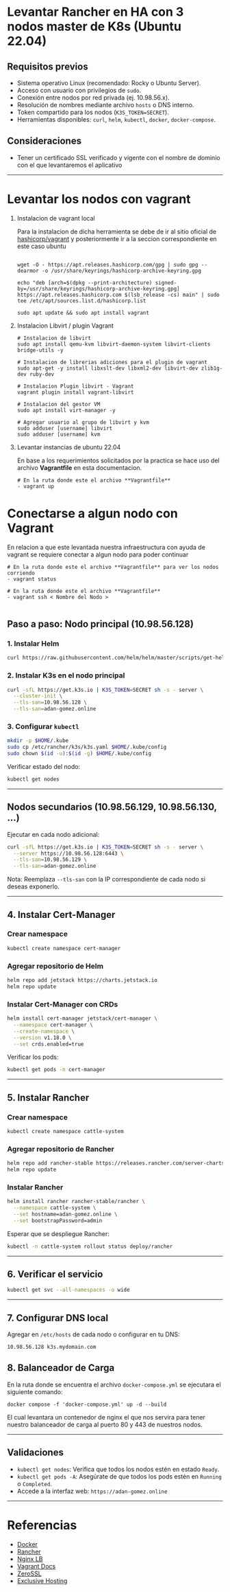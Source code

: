 
# Levantar Rancher en HA con 3 nodos master de K8s (Ubuntu 22.04)

## Requisitos previos

* Sistema operativo Linux (recomendado: Rocky o Ubuntu Server).
* Acceso con usuario con privilegios de `sudo`.
* Conexión entre nodos por red privada (ej. 10.98.56.x).
* Resolución de nombres mediante archivo `hosts` o DNS interno.
* Token compartido para los nodos (`K3S_TOKEN=SECRET`).
* Herramientas disponibles: `curl`, `helm`, `kubectl`, `docker`, `docker-compose`.

## Consideraciones

* Tener un certificado SSL verificado y vigente con el nombre de dominio con el que levantaremos el aplicativo
---

# Levantar los nodos con vagrant

1. Instalacion de vagrant local

    Para la instalacion de dicha herramienta se debe de ir al sitio oficial de [hashicorp/vagrant](https://developer.hashicorp.com/vagrant/install) y posteriormente ir a la seccion correspondiente en este caso ubuntu
    ```

    wget -O - https://apt.releases.hashicorp.com/gpg | sudo gpg --dearmor -o /usr/share/keyrings/hashicorp-archive-keyring.gpg

    echo "deb [arch=$(dpkg --print-architecture) signed-by=/usr/share/keyrings/hashicorp-archive-keyring.gpg] https://apt.releases.hashicorp.com $(lsb_release -cs) main" | sudo tee /etc/apt/sources.list.d/hashicorp.list

    sudo apt update && sudo apt install vagrant

    ```

2. Instalacion Libvirt / plugin Vagrant
    ```
    # Instalacion de libvirt
    sudo apt install qemu-kvm libvirt-daemon-system libvirt-clients bridge-utils -y

    # Instalacion de librerias adiciones para el plugin de vagrant
    sudo apt-get -y install libxslt-dev libxml2-dev libvirt-dev zlib1g-dev ruby-dev

    # Instalacion Plugin libvirt - Vagrant 
    vagrant plugin install vagrant-libvirt

    # Instalacion del gestor VM
    sudo apt install virt-manager -y
    
    # Agregar usuario al grupo de libvirt y kvm
    sudo adduser [username] libvirt
    sudo adduser [username] kvm
    ```

3. Levantar instancias de ubuntu 22.04
   
   En base a los requerimientos solicitados por la practica se hace uso del archivo **Vagrantfile** en esta documentacion.

   ```
   # En la ruta donde este el archivo **Vagrantfile**
   - vagrant up
   ```


# Conectarse a algun nodo con Vagrant

En relacion a que este levantada nuestra infraestructura con ayuda de vagrant se requiere conectar a algun nodo para poder continuar
 
   ```
   # En la ruta donde este el archivo **Vagrantfile** para ver los nodos corriendo
   - vagrant status
   
   # En la ruta donde este el archivo **Vagrantfile**
   - vagrant ssh < Nombre del Nodo >


   ```


## Paso a paso: Nodo principal (10.98.56.128)

### 1. Instalar Helm

```bash
curl https://raw.githubusercontent.com/helm/helm/master/scripts/get-helm-3 | bash
```

### 2. Instalar K3s en el nodo principal

```bash
curl -sfL https://get.k3s.io | K3S_TOKEN=SECRET sh -s - server \
  --cluster-init \
  --tls-san=10.98.56.128 \
  --tls-san=adan-gomez.online
```

### 3. Configurar `kubectl`

```bash
mkdir -p $HOME/.kube
sudo cp /etc/rancher/k3s/k3s.yaml $HOME/.kube/config
sudo chown $(id -u):$(id -g) $HOME/.kube/config
```

Verificar estado del nodo:

```bash
kubectl get nodes
```

---

## Nodos secundarios (10.98.56.129, 10.98.56.130, ...)

Ejecutar en cada nodo adicional:

```bash
curl -sfL https://get.k3s.io | K3S_TOKEN=SECRET sh -s - server \
  --server https://10.98.56.128:6443 \
  --tls-san=10.98.56.129 \
  --tls-san=adan-gomez.online
```

Nota: Reemplaza `--tls-san` con la IP correspondiente de cada nodo si deseas exponerlo.

---

## 4. Instalar Cert-Manager

### Crear namespace

```bash
kubectl create namespace cert-manager
```

### Agregar repositorio de Helm

```bash
helm repo add jetstack https://charts.jetstack.io
helm repo update
```

### Instalar Cert-Manager con CRDs

```bash
helm install cert-manager jetstack/cert-manager \
  --namespace cert-manager \
  --create-namespace \
  --version v1.18.0 \
  --set crds.enabled=true
```

Verificar los pods:

```bash
kubectl get pods -n cert-manager
```

---

## 5. Instalar Rancher

### Crear namespace

```bash
kubectl create namespace cattle-system
```

### Agregar repositorio de Rancher

```bash
helm repo add rancher-stable https://releases.rancher.com/server-charts/stable
helm repo update
```

### Instalar Rancher

```bash
helm install rancher rancher-stable/rancher \
  --namespace cattle-system \
  --set hostname=adan-gomez.online \
  --set bootstrapPassword=admin
```

Esperar que se despliegue Rancher:

```bash
kubectl -n cattle-system rollout status deploy/rancher
```

---

## 6. Verificar el servicio

```bash
kubectl get svc --all-namespaces -o wide
```

---

## 7. Configurar DNS local

Agregar en `/etc/hosts` de cada nodo o configurar en tu DNS:

```
10.98.56.128 k3s.mydomain.com
```

## 8. Balanceador de Carga

En la ruta donde se encuentra el archivo `docker-compose.yml` se ejecutara el siguiente comando:

```
docker compose -f 'docker-compose.yml' up -d --build 
```

El cual levantara un contenedor de nginx el que nos servira para tener nuestro balanceador de carga al puerto 80 y 443 de nuestros nodos.

---

## Validaciones

* `kubectl get nodes`: Verifica que todos los nodos estén en estado `Ready`.
* `kubectl get pods -A`: Asegúrate de que todos los pods estén en `Running` o `Completed`.
* Accede a la interfaz web: `https://adan-gomez.online`

---

# Referencias

- [Docker](https://docs.docker.com/)
- [Rancher](https://ranchermanager.docs.rancher.com/)
- [Nginx LB](https://ranchermanager.docs.rancher.com/how-to-guides/new-user-guides/infrastructure-setup/nginx-load-balancer)
- [Vagrant Docs](https://developer.hashicorp.com/vagrant/docs)
- [ZeroSSL](https://app.zerossl.com)
- [Exclusive Hosting](https://www.exclusivehosting.net/)